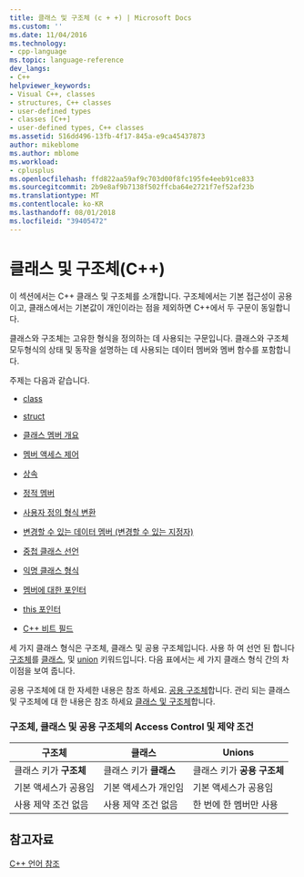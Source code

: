 ```yaml
---
title: 클래스 및 구조체 (c + +) | Microsoft Docs
ms.custom: ''
ms.date: 11/04/2016
ms.technology:
- cpp-language
ms.topic: language-reference
dev_langs:
- C++
helpviewer_keywords:
- Visual C++, classes
- structures, C++ classes
- user-defined types
- classes [C++]
- user-defined types, C++ classes
ms.assetid: 516dd496-13fb-4f17-845a-e9ca45437873
author: mikeblome
ms.author: mblome
ms.workload:
- cplusplus
ms.openlocfilehash: ffd822aa59af9c703d00f8fc195fe4eeb91ce833
ms.sourcegitcommit: 2b9e8af9b7138f502ffcba64e2721f7ef52af23b
ms.translationtype: MT
ms.contentlocale: ko-KR
ms.lasthandoff: 08/01/2018
ms.locfileid: "39405472"
---
```

# <a name="classes-and-structs-c"></a>클래스 및 구조체(C++)
이 섹션에서는 C++ 클래스 및 구조체를 소개합니다. 구조체에서는 기본 접근성이 공용이고, 클래스에서는 기본값이 개인이라는 점을 제외하면 C++에서 두 구문이 동일합니다.  
  
 클래스와 구조체는 고유한 형식을 정의하는 데 사용되는 구문입니다. 클래스와 구조체 모두형식의 상태 및 동작을 설명하는 데 사용되는 데이터 멤버와 멤버 함수를 포함합니다.  
  
 주제는 다음과 같습니다.  
  
-   [class](../cpp/class-cpp.md)  
  
-   [struct](../cpp/struct-cpp.md)  
  
-   [클래스 멤버 개요](../cpp/class-member-overview.md)  
  
-   [멤버 액세스 제어](../cpp/member-access-control-cpp.md)  
  
-   [상속](../cpp/inheritance-cpp.md)  
  
-   [정적 멤버](../cpp/static-members-cpp.md)  
  
-   [사용자 정의 형식 변환](../cpp/user-defined-type-conversions-cpp.md)  
  
-   [변경할 수 있는 데이터 멤버 (변경할 수 있는 지정자)](../cpp/mutable-data-members-cpp.md)  
  
-   [중첩 클래스 선언](../cpp/nested-class-declarations.md)  
  
-   [익명 클래스 형식](../cpp/anonymous-class-types.md)  
  
-   [멤버에 대한 포인터](../cpp/pointers-to-members.md)  
  
-   [this 포인터](../cpp/this-pointer.md)  
  
-   [C++ 비트 필드](../cpp/cpp-bit-fields.md)  
  
 세 가지 클래스 형식은 구조체, 클래스 및 공용 구조체입니다. 사용 하 여 선언 된 합니다 [구조체](../cpp/struct-cpp.md)를 [클래스](../cpp/class-cpp.md), 및 [union](../cpp/unions.md) 키워드입니다. 다음 표에서는 세 가지 클래스 형식 간의 차이점을 보여 줍니다.  
  
 공용 구조체에 대 한 자세한 내용은 참조 하세요. [공용 구조체](../cpp/unions.md)합니다. 관리 되는 클래스 및 구조체에 대 한 내용은 참조 하세요 [클래스 및 구조체](../windows/classes-and-structs-cpp-component-extensions.md)합니다.  
  
### <a name="access-control-and-constraints-of-structures-classes-and-unions"></a>구조체, 클래스 및 공용 구조체의 Access Control 및 제약 조건  
  
|구조체|클래스|Unions|  
|----------------|-------------|------------|  
|클래스 키가 **구조체**|클래스 키가 **클래스**|클래스 키가 **공용 구조체**|  
|기본 액세스가 공용임|기본 액세스가 개인임|기본 액세스가 공용임|  
|사용 제약 조건 없음|사용 제약 조건 없음|한 번에 한 멤버만 사용|  
  
## <a name="see-also"></a>참고자료  
 [C++ 언어 참조](../cpp/cpp-language-reference.md)